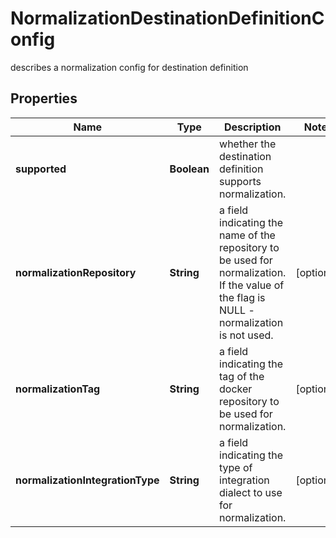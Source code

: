 

# NormalizationDestinationDefinitionConfig

describes a normalization config for destination definition

## Properties

| Name | Type | Description | Notes |
|------------ | ------------- | ------------- | -------------|
|**supported** | **Boolean** | whether the destination definition supports normalization. |  |
|**normalizationRepository** | **String** | a field indicating the name of the repository to be used for normalization. If the value of the flag is NULL - normalization is not used. |  [optional] |
|**normalizationTag** | **String** | a field indicating the tag of the docker repository to be used for normalization. |  [optional] |
|**normalizationIntegrationType** | **String** | a field indicating the type of integration dialect to use for normalization. |  [optional] |



